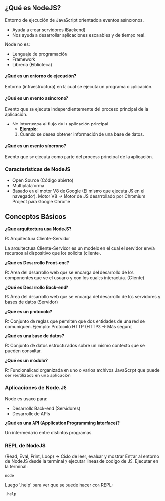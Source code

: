 ## ¿Qué es NodeJS?
Entorno de ejecución de JavaScript orientado a eventos asíncronos.
- Ayuda a crear servidores (Backend)
- Nos ayuda a desarrollar aplicaciones escalables y de tiempo real.

Node no es:
- Lenguaje de programación
- Framework
- Librería (Biblioteca)
#### ¿Qué es un entorno de ejecución?
Entorno (infraestructura) en la cual se ejecuta un programa o aplicación.

#### ¿Qué es un evento asíncrono?
Evento que se ejecuta independientemente del proceso principal de la aplicación.
- No interrumpe el flujo de la aplicación principal
    * **Ejemplo**:
    1. Cuando se desea obtener información de una base de datos.

#### ¿Qué es un evento síncrono?
Evento que se ejecuta como parte del proceso principal de la aplicación.

### Características de NodeJS
- Open Source (Código abierto)
- Multiplataforma
- Basado en el motor V8 de Google (El mismo que ejecuta JS en el navegador). Motor V8 -> Motor de JS desarrollado por Chromium Project para Google Chrome

## Conceptos Básicos
**¿Que arquitectura usa NodeJS?**

R: Arquitectura Cliente-Servidor

La arquitectura Cliente-Servidor es un modelo en el cual el servidor envía recursos al dispositivo que los solicita (cliente).

**¿Qué es Desarrollo Front-end?**

R: Área del desarrollo web que se encarga del desarrollo de los componentes que ve el usuario y con los cuales interactúa. (Cliente)

**¿Qué es Desarrollo Back-end?**

R: Área del desarrollo web que se encarga del desarrollo de los servidores y bases de datos (Servidor)

**¿Qué es un protocolo?**

R: Conjunto de reglas que permiten que dos entidades de una red se comuniquen.
Ejemplo: Protocolo HTTP (HTTPS -> Más seguro)

**¿Qué es una base de datos?**

R: Conjunto de datos estructurados sobre un mismo contexto que se pueden consultar.

**¿Qué es un módulo?**

R: Funcionalidad organizada en uno o varios archivos JavaScript que puede ser reutilizada en una aplicación

### Aplicaciones de Node.JS
Node es usado para:
* Desarrollo Back-end (Servidores)
* Desarrollo de APIs

**¿Qué es una API (Application Programming Interface)?**

Un intermedario entre distintos programas.

### REPL de NodeJS
(Read, Eval, Print, Loop) -> Ciclo de leer, evaluar y mostrar
Entrar al entorno de NodeJS desde la terminal y ejecutar lineas de codigo de JS.
Ejecutar en la terminal:
```
node
```
Luego '.help' para ver que se puede hacer con REPL:
```
.help
```